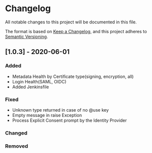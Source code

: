 # Changelog
All notable changes to this project will be documented in this file.

The format is based on [Keep a Changelog](https://keepachangelog.com/en/1.0.0/),
and this project adheres to [Semantic Versioning](https://semver.org/spec/v2.0.0.html).

## [1.0.3] - 2020-06-01
### Added
- Metadata Health by Certificate type(signing, encryption, all)
- Login Health(SAML, OIDC)
- Added Jenkinsfile

### Fixed
- Unknown type returned in case of no @use key
- Empty message in raise Exception
- Process Explicit Consent prompt by the Identity Provider

### Changed

### Removed
